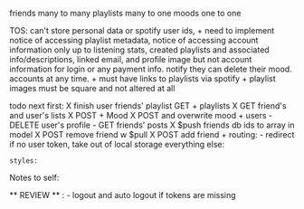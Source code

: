 friends many to many
playlists many to one
moods one to one

TOS: can't store personal data or spotify user ids,
    + need to implement notice of accessing playlist metadata, notice of accessing account information only up to listening stats, created playlists and associated info/descriptions, linked email, and profile image but not account information for login or any payment info. notify they can delete their mood. accounts at any time.
    + must have links to playlists via spotify
    + playlist images must be square and not altered at all

todo next
    first:
    X   finish user friends' playlist GET
        + playlists
            X   GET friend's and user's lists
            X   POST
        + Mood
            X   POST and overwrite mood
        + users
            -   DELETE user's profile
            -   GET friends' posts
            X   $push friends db ids to array in model
            X   POST remove friend w $pull
            X   POST add friend
        + routing:
            -   redirect if no user token, take out of local storage
    everything else:
    
    styles:

Notes to self:

** REVIEW ** :
    - logout and auto logout if tokens are missing